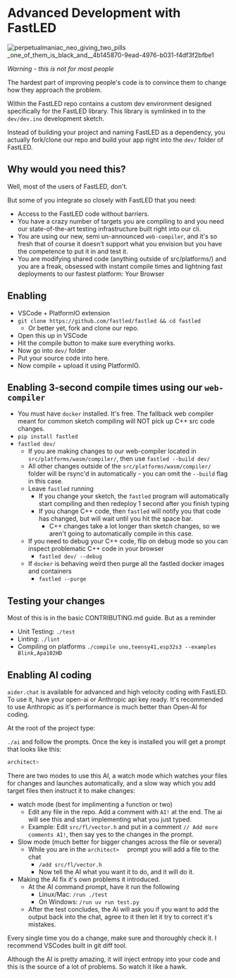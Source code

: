 # Advanced Development with FastLED

![perpetualmaniac_neo_giving_two_pills _one_of_them_is_black_and__4b145870-9ead-4976-b031-f4df3f2bfbe1](https://github.com/user-attachments/assets/9bba6113-688f-469f-8b51-bcb4fea910e5)

*Warning - this is not for most people*

The hardest part of improving people's code is to convince them to change how they approach the problem.

Within the FastLED repo contains a custom dev environment designed specifically for the FastLED library. This library is symlinked in to the `dev/dev.ino` development sketch.

Instead of building your project and naming FastLED as a dependency, you actually fork/clone our repo and build your app right into the `dev/` folder of FastLED.

## Why would you need this?

Well, most of the users of FastLED, don't.

But some of you integrate so closely with FastLED that you need:

  * Access to the FastLED code without barriers.
  * You have a crazy number of targets you are compiling to and you need our state-of-the-art testing infrastructure built right into our cli.
  * You are using our new, semi un-announced `web-compiler`, and it's so fresh that of course it doesn't support what you envision but you have the competence to put it in and test it.
  * You are modifying shared code (anything outside of src/platforms/) and you are a freak, obsessed with instant compile times and lightning fast deployments to our fastest platform: Your Browser

## Enabling

  * VSCode + PlatformIO extension
  * `git clone https://github.com/fastled/fastled && cd fastled`
    * Or better yet, fork and clone our repo.
  * Open this up in VSCode
  * Hit the compile button to make sure everything works.
  * Now go into `dev/` folder
  * Put your source code into here.
  * Now compile + upload it using PlatformIO.

## Enabling 3-second compile times using our `web-compiler`

  * You must have `docker` installed. It's free. The fallback web compiler meant for common sketch compiling will NOT pick up C++ src code changes.
  * `pip install fastled`
  * `fastled dev/`
    * If you are making changes to our web-compiler located in `src/platforms/wasm/compiler/`, then use `fastled --build dev/`
    * All other changes outside of the `src/platforms/wasm/compiler/` folder will be rsync'd in automatically - you can omit the `--build` flag in this case.
    * Leave `fastled` running
      * If you change your sketch, the `fastled` program will automatically start compiling and then redeploy 1 second after you finish typing
      * If you change C++ code, then `fastled` will notify you that code has changed, but will wait until you hit the space bar.
        * C++ changes take a lot longer than sketch changes, so we aren't going to automatically compile in this case.
    * If you need to debug your C++ code, flip on debug mode so you can inspect problematic C++ code in your browser
      * `fastled dev/ --debug`
    * If `docker` is behaving weird then purge all the fastled docker images and containers
      * `fastled --purge`
           
## Testing your changes

Most of this is in the basic CONTRIBUTING.md guide. But as a reminder
  * Unit Testing: `./test`
  * Linting: `./lint`
  * Compiling on platforms `./compile uno,teensy41,esp32s3 --examples Blink,Apa102HD`
           
## Enabling AI coding

`aider.chat` is available for advanced and high velocity coding with FastLED. To use it, have your open-ai or Anthropic api key ready. It's recommended to use Anthropic as it's performance is much better than Open-AI for coding.

At the root of the project type:

`./ai` and follow the prompts. Once the key is installed you will get a prompt that looks like this:

```bash
architect>  
```

There are two modes to use this AI, a watch mode which watches your files for changes and launches automatically, and a slow way which you add target files then instruct it to make changes:

  * watch mode (best for implimenting a function or two)
    * Edit any file in the repo. Add a comment with `AI!` at the end. The ai will see this and start implementing what you just typed.
    * Example: Edit `src/fl/vector.h` and put in a comment `// Add more comments AI!`, then say yes to the changes in the prompt.
  * Slow mode (much better for bigger changes across the file or several)
    * While you are in the `architect>  ` prompt you will add a file to the chat
      * `/add src/fl/vector.h`
      * Now tell the AI what you want it to do, and it will do it.
  * Making the AI fix it's own problems it introduced.
    * At the AI command prompt, have it run the following
      * Linux/Mac: `/run ./test`
      * On Windows: `/run uv run test.py`
    * After the test concludes, the AI will ask you if you want to add the output back into the chat, agree to it then let it try to correct it's mistakes.
     
Every single time you do a change, make sure and thoroughly check it. I recommend VSCodes built in git diff tool.

Although the AI is pretty amazing, it will inject entropy into your code and this is the source of a lot of problems. So watch it like a hawk.
